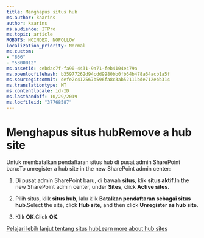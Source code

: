 ```yaml
---
title: Menghapus situs hub
ms.author: kaarins
author: kaarins
ms.audience: ITPro
ms.topic: article
ROBOTS: NOINDEX, NOFOLLOW
localization_priority: Normal
ms.custom:
- "866"
- "5300012"
ms.assetid: cebdac7f-fa90-4431-9a71-feb4104e479a
ms.openlocfilehash: b35977262d94cdd9980bb0fb64b478a64acb1a5f
ms.sourcegitcommit: defe2c412567b596fa8c3ab52111bde712ebb314
ms.translationtype: MT
ms.contentlocale: id-ID
ms.lasthandoff: 10/29/2019
ms.locfileid: "37768587"
---
```

# <a name="remove-a-hub-site"></a><span data-ttu-id="101c0-102">Menghapus situs hub</span><span class="sxs-lookup"><span data-stu-id="101c0-102">Remove a hub site</span></span>

<span data-ttu-id="101c0-103">Untuk membatalkan pendaftaran situs hub di pusat admin SharePoint baru:</span><span class="sxs-lookup"><span data-stu-id="101c0-103">To unregister a hub site in the new SharePoint admin center:</span></span>
  
1. <span data-ttu-id="101c0-104">Di pusat admin SharePoint baru, di bawah **situs**, klik **situs aktif**.</span><span class="sxs-lookup"><span data-stu-id="101c0-104">In the new SharePoint admin center, under **Sites**, click **Active sites**.</span></span>

2. <span data-ttu-id="101c0-105">Pilih situs, klik **situs hub**, lalu klik **Batalkan pendaftaran sebagai situs hub**.</span><span class="sxs-lookup"><span data-stu-id="101c0-105">Select the site, click **Hub site**, and then click **Unregister as hub site**.</span></span>

3. <span data-ttu-id="101c0-106">Klik **OK**.</span><span class="sxs-lookup"><span data-stu-id="101c0-106">Click **OK**.</span></span>

[<span data-ttu-id="101c0-107">Pelajari lebih lanjut tentang situs hub</span><span class="sxs-lookup"><span data-stu-id="101c0-107">Learn more about hub sites</span></span>](https://support.office.com/article/what-is-a-sharepoint-hub-site-fe26ae84-14b7-45b6-a6d1-948b3966427f)
  